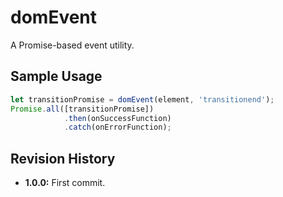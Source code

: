 # domEvent
A Promise-based event utility.

## Sample Usage
``` javascript
let transitionPromise = domEvent(element, 'transitionend');
Promise.all([transitionPromise])
			.then(onSuccessFunction)
			.catch(onErrorFunction);
```

## Revision History
* **1.0.0:** First commit.